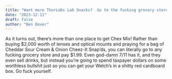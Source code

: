 ```yaml
---
title: "Want more ThorLabs Lab Snacks?  Go to the fucking grocery store you lazy shit."
date: "2023-12-11"
draft: false
author: "Ben Dover"
---
```



As it turns out, there’s more than one place to get Chex Mix!  Rather than buying $2,000 worth of lenses and optical mounts and praying for a bag of Cheddar Sour Cream & Onion Cheez-It Snap’ds, you can literally go to any fucking grocery store and pay $1.99.  Even god-damn 7/11 has it, and they even sell drinks, but instead you’re going to spend taxpayer dollars on some worthless bullshit just so you can get your Welch’s in a shitty red cardboard box.  Go fuck yourself.